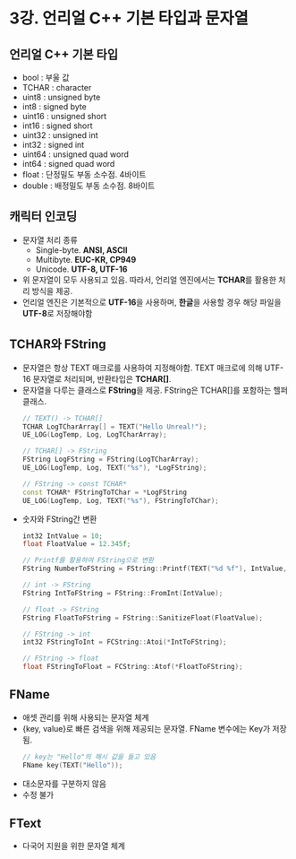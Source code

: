 # 3강. 언리얼 C++ 기본 타입과 문자열
## 언리얼 C++ 기본 타입
- bool : 부울 값
- TCHAR : character
- uint8 : unsigned byte
- int8 : signed byte
- uint16 : unsigned short
- int16 : signed short
- uint32 : unsigned int
- int32 : signed int
- uint64 : unsigned quad word
- int64 : signed quad word
- float : 단정밀도 부동 소수점. 4바이트
- double : 배정밀도 부동 소수점. 8바이트
## 캐릭터 인코딩
- 문자열 처리 종류
  - Single-byte. **ANSI, ASCII**
  - Multibyte. **EUC-KR, CP949**
  - Unicode. **UTF-8, UTF-16**
- 위 문자열이 모두 사용되고 있음. 따라서, 언리얼 엔진에서는 **TCHAR**를 활용한 처리 방식을 제공.
- 언리얼 엔진은 기본적으로 **UTF-16**을 사용하며, **한글**을 사용할 경우 해당 파일을 **UTF-8**로 저장해야함
## TCHAR와 FString
- 문자열은 항상 TEXT 매크로를 사용하여 지정해야함. TEXT 매크로에 의해 UTF-16 문자열로 처리되며, 반환타입은 **TCHAR[]**.
- 문자열을 다루는 클래스로 **FString**을 제공. FString은 TCHAR[]를 포함하는 헬퍼 클래스.
  ```c++
  // TEXT() -> TCHAR[]
  TCHAR LogTCharArray[] = TEXT("Hello Unreal!");
  UE_LOG(LogTemp, Log, LogTCharArray);

  // TCHAR[] -> FString
  FString LogFString = FString(LogTCharArray);
  UE_LOG(LogTemp, Log, TEXT("%s"), *LogFString);
  
  // FString -> const TCHAR*
  const TCHAR* FStringToTChar = *LogFString
  UE_LOG(LogTemp, Log, TEXT("%s"), FStringToTChar);
  ```
- 숫자와 FString간 변환
  ```c++
  int32 IntValue = 10;
  float FloatValue = 12.345f;

  // Printf를 활용하여 FString으로 변환
  FString NumberToFString = FString::Printf(TEXT("%d %f"), IntValue, FloatValue);

  // int -> FString
  FString IntToFString = FString::FromInt(IntValue);

  // float -> FString
  FString FloatToFString = FString::SanitizeFloat(FloatValue);

  // FString -> int
  int32 FStringToInt = FCString::Atoi(*IntToFString);

  // FString -> float
  float FStringToFloat = FCString::Atof(*FloatToFString);
  ```
## FName
- 애셋 관리를 위해 사용되는 문자열 체계
- {key, value}로 빠른 검색을 위해 제공되는 문자열. FName 변수에는 Key가 저장됨.
  ```c++
  // key는 "Hello"의 해시 값을 들고 있음
  FName key(TEXT("Hello"));
  ```
- 대소문자를 구분하지 않음
- 수정 불가
## FText
- 다국어 지원을 위한 문자열 체계
